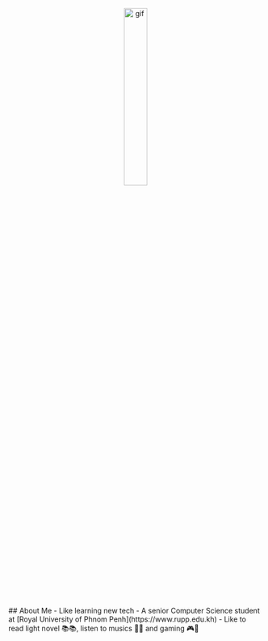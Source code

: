 <p align="center">
  <img src="https://media.tenor.com/uYP_Nkq8VPsAAAAd/coding-hello-world.gif" alt="gif" width="30%" />
</p>
## About Me
- Like learning new tech
- A senior Computer Science student at [Royal University of Phnom Penh](https://www.rupp.edu.kh)
- Like to read light novel 📚📚, listen to musics 🎵🎶 and gaming 🎮👾
